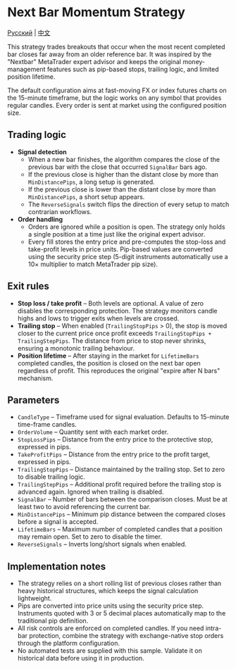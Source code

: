 # Next Bar Momentum Strategy
[Русский](README_ru.md) | [中文](README_cn.md)

This strategy trades breakouts that occur when the most recent completed bar closes far away from an older reference bar. It was inspired by the "Nextbar" MetaTrader expert advisor and keeps the original money-management features such as pip-based stops, trailing logic, and limited position lifetime.

The default configuration aims at fast-moving FX or index futures charts on the 15-minute timeframe, but the logic works on any symbol that provides regular candles. Every order is sent at market using the configured position size.

## Trading logic

- **Signal detection**
  - When a new bar finishes, the algorithm compares the close of the previous bar with the close that occurred `SignalBar` bars ago.
  - If the previous close is higher than the distant close by more than `MinDistancePips`, a long setup is generated.
  - If the previous close is lower than the distant close by more than `MinDistancePips`, a short setup appears.
  - The `ReverseSignals` switch flips the direction of every setup to match contrarian workflows.
- **Order handling**
  - Orders are ignored while a position is open. The strategy only holds a single position at a time just like the original expert advisor.
  - Every fill stores the entry price and pre-computes the stop-loss and take-profit levels in price units. Pip-based values are converted using the security price step (5-digit instruments automatically use a 10× multiplier to match MetaTrader pip size).

## Exit rules

- **Stop loss / take profit** – Both levels are optional. A value of zero disables the corresponding protection. The strategy monitors candle highs and lows to trigger exits when levels are crossed.
- **Trailing stop** – When enabled (`TrailingStopPips` > 0), the stop is moved closer to the current price once profit exceeds `TrailingStopPips + TrailingStepPips`. The distance from price to stop never shrinks, ensuring a monotonic trailing behaviour.
- **Position lifetime** – After staying in the market for `LifetimeBars` completed candles, the position is closed on the next bar open regardless of profit. This reproduces the original "expire after N bars" mechanism.

## Parameters

- `CandleType` – Timeframe used for signal evaluation. Defaults to 15-minute time-frame candles.
- `OrderVolume` – Quantity sent with each market order.
- `StopLossPips` – Distance from the entry price to the protective stop, expressed in pips.
- `TakeProfitPips` – Distance from the entry price to the profit target, expressed in pips.
- `TrailingStopPips` – Distance maintained by the trailing stop. Set to zero to disable trailing logic.
- `TrailingStepPips` – Additional profit required before the trailing stop is advanced again. Ignored when trailing is disabled.
- `SignalBar` – Number of bars between the comparison closes. Must be at least two to avoid referencing the current bar.
- `MinDistancePips` – Minimum pip distance between the compared closes before a signal is accepted.
- `LifetimeBars` – Maximum number of completed candles that a position may remain open. Set to zero to disable the timer.
- `ReverseSignals` – Inverts long/short signals when enabled.

## Implementation notes

- The strategy relies on a short rolling list of previous closes rather than heavy historical structures, which keeps the signal calculation lightweight.
- Pips are converted into price units using the security price step. Instruments quoted with 3 or 5 decimal places automatically map to the traditional pip definition.
- All risk controls are enforced on completed candles. If you need intra-bar protection, combine the strategy with exchange-native stop orders through the platform configuration.
- No automated tests are supplied with this sample. Validate it on historical data before using it in production.
